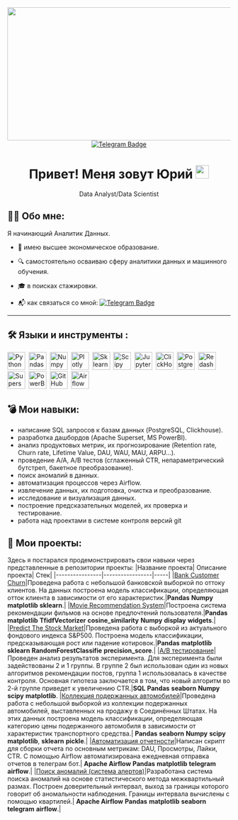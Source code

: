 <div align="center">
  <img src="https://media.giphy.com/media/dWesBcTLavkZuG35MI/giphy.gif" width="600" height="300"/>
</div>
<div id="badges" align="center">
  <a href="https://t.me/godz_24">
  <img src="https://img.shields.io/badge/Telegram-blue?logo=telegram&logoColor=white&style=for-the-badge" alt="Telegram Badge"/>
  </a>
</div>
<div align='center'>
<h1>
 Привет! Меня зовут Юрий <img src="https://media.giphy.com/media/hvRJCLFzcasrR4ia7z/giphy.gif" width="30px"/>
</h1>
 Data Analyst/Data Scientist
  </div>
  
## :man_technologist: Обо мне:
Я начинающий Аналитик Данных. 
- :rocket: имею высшее экономическое образование.

- :mag: самостоятельно осваиваю сферу аналитики данных и машинного обучения.

- :mortar_board: в поисках стажировки.

- :mailbox_with_mail: как связаться со мной: [![Telegram Badge](https://img.shields.io/badge/Telegram-blue?logo=telegram&logoColor=white)](https://t.me/godz_24)
---

## :hammer_and_wrench: Языки и инструменты :
<div>
  <img src="https://img.shields.io/badge/python-white?logo=python&style=for-the-badge" title="Python" alt="Python" height="40"/>&nbsp;
  <img src="https://img.shields.io/badge/pandas-white?logo=pandas&logoColor=blue&style=for-the-badge" title="Pandas" alt="Pandas" height="40"/>&nbsp;
  <img src="https://img.shields.io/badge/numpy-white?logo=numpy&logoColor=blue&style=for-the-badge" title="Numpy" alt="Numpy" height="40"/>&nbsp;
  <img src="https://img.shields.io/badge/plotly-white?logo=plotly&logoColor=blue&style=for-the-badge" title="Plotly" alt="Plotly" height="40"/>&nbsp;
  <img src="https://img.shields.io/badge/sklearn-white?logo=Scikit-learn&logoColor=blue&style=for-the-badge" title="Sklearn" alt="Sklearn" height="40"/>&nbsp;
  <img src="https://img.shields.io/badge/Scipy-white?logo=Scipy&logoColor=black&style=for-the-badge" title="Scipy" alt="Scipy" height="40"/>&nbsp;
  <img src="https://img.shields.io/badge/Jupyter_notebook-white?logo=Jupyter&style=for-the-badge" title="Jupyter" alt="Jupyter" height="40"/>&nbsp;
  <img src="https://img.shields.io/badge/Clickhouse-white?logo=Clickhouse&style=for-the-badge" title="ClickHouse" alt="ClickHouse" height="40"/>&nbsp;
  <img src="https://img.shields.io/badge/PostgreSQL-white?logo=PostgreSQL&s&style=for-the-badge" title="PostgreSQL" alt="PostgreSQL" height="40"/>&nbsp;
  <img src="https://img.shields.io/badge/redash-white?logo=Redash&logoColor=black&style=for-the-badge" title="Redash" alt="Redash" height="40"/>&nbsp;
  <img src="https://img.shields.io/badge/Superset-white?logo=ApacheSuperset&s&style=for-the-badge" title="Superset"  alt="Superset" height="40"/>&nbsp;
  <img src="https://img.shields.io/badge/PowerBI-white?logo=PowerBI&s&logoColor=yellow&style=for-the-badge" title="PowerBI" alt="PowerBI" height="40"/>&nbsp;
  <img src="https://img.shields.io/badge/github-white?logo=github&logoColor=black&style=for-the-badge" title="GitHub" alt="GitHub" height="40"/>&nbsp;
  <img src="https://img.shields.io/badge/Airflow-white?logo=Airflow&style=for-the-badge" title="Airflow" alt="Airflow" height="40"/>&nbsp;

  </div>

## :bomb: Мои навыки:
<ul>
<li>написание SQL запросов к базам данных (PostgreSQL, Clickhouse).
<li>разработка дашбордов (Apache Superset, MS PowerBI).
<li>анализ продуктовых метрик, их прогнозирование (Retention rate, Churn rate, Lifetime Value, DAU, WAU, MAU, ARPU...). 
<li>проведение A/A, A/B тестов (сглаженный CTR, непараметрический бутстреп, бакетное преобразование).
<li>поиск аномалий в данных.
<li>автоматизация процессов через Airflow.
<li>извлечение данных, их подготовка, очистка и преобразование.
<li>исследование и визуализация данных.
<li>построение предсказательных моделей, их проверка и тестирование.
<li>работа над проектами в системе контроля версий git

</ul>
  
</div>

## :book: Мои проекты:
Здесь я постарался продемонстрировать свои навыки через представленные в репозитории проекты:
|Название проекта| Описание проекта| Стек|
|----------------|-----------------|-----|
|[Bank Customer Churn](https://github.com/YuraOs/Bank_Customer_Churn/tree/main)|Проведена работа с небольшой банковской выборкой по оттоку клиентов. На данных построена модель классификации, определяющая отток клиента в зависимости от его характеристик.|**Pandas** **Numpy** **matplotlib** **sklearn**.|
|[Movie Recommendation System](https://github.com/YuraOs/Movie_Recommendation_System)|Построена система рекомендации фильмов на основе предпочтений пользователя.|**Pandas** **matplotlib** **TfidfVectorizer** **cosine_similarity** **Numpy** **display** **widgets**.|
|[Predict The Stock Market](https://github.com/YuraOs/Predict_the_Stock_Market)|Проведена работа с выборкой из актуального фондового индекса S&P500. Построена модель классификации, предсказывающая рост или падение котировок.|**Pandas** **matplotlib** **sklearn** **RandomForestClassifie** **precision_score**.|
|[A/B тестирование](https://github.com/YuraOs/A-B_test)|Проведен анализ результатов эксперимента. Для эксперимента были задействованы 2 и 1 группы. В группе 2 был использован один из новых алгоритмов рекомендации постов, группа 1 использовалась в качестве контроля. Основная гипотеза заключается в том, что новый алгоритм во 2-й группе приведет к увеличению CTR.|**SQL** **Pandas** **seaborn** **Numpy** **scipy** **matplotlib**.
|[Коллекция подержанных автомобилей](https://github.com/YuraOs/Auto_collection)|Проведена работа с небольшой выборкой из коллекции подержанных автомобилей, выставленных на продажу в Соединённых Штатах. На этих данных построена модель классификации, определяющая категорию цены подержанного автомобиля в зависимости от характеристик транспортного средства.| **Pandas** **seaborn** **Numpy** **scipy** **matplotlib**, **sklearn** **pickle**.|
|[Автоматизация отчетности]()|Написан скрипт для сборки отчета по основным метрикам: DAU, Просмотры, Лайки, CTR. С помощью Airflow автоматизирована ежедневная отправка отчетов в телеграм бот.|  **Apache Airflow** **Pandas** **matplotlib** **telegram** **airflow**.|
|[Поиск аномалий (система алертов)]()|Разработана система поиска аномалий на основе статистического метода межквартильный размах. Построен доверительный интервал, выход за границы которого говорит об аномальности наблюдения. Границы интервала вычислены с помощью квартилей.|  **Apache Airflow** **Pandas** **matplotlib** **seaborn** **telegram** **airflow**.|



<!--
**YuraOs/YuraOs** is a ✨ _special_ ✨ repository because its `README.md` (this file) appears on your GitHub profile.

Here are some ideas to get you started:

- 🔭 I’m currently working on ...
- 🌱 I’m currently learning ...
- 👯 I’m looking to collaborate on ...
- 🤔 I’m looking for help with ...
- 💬 Ask me about ...
- 📫 How to reach me: ...
- 😄 Pronouns: ...
- ⚡ Fun fact: ...
-->
